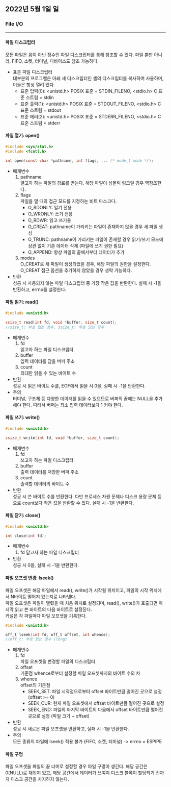 ## 2022년 5월 1일 일

### File I/O
- - -
#### 파일 디스크립터  
모든 파일은 음이 아닌 정수인 파일 디스크립터를 통해 참조할 수 있다. 파일 뿐만 아니라, FIFO, 소켓, 터미널, 디바이스도 참조 가능하다.
* 표준 파일 디스크립터  
대부분의 프로그램은 아래 세 디스크립터인 셸의 디스크립터를 복사하여 사용하며, 이들은 항상 열려 있다.
  + 표준 입력(0): <unistd.h> POSIX 표준 = STDIN_FILENO, <stdio.h> C 표준 스트림 = stdin   
  + 표준 출력(1): <unistd.h> POSIX 표준 = STDOUT_FILENO, <stdio.h> C 표준 스트림 = stdout   
  + 표준 에러(2): <unistd.h> POSIX 표준 = STDERR_FILENO, <stdio.h> C 표준 스트림 = stderr
    
#### 파일 열기: open()
```C
#include <sys/stat.h>
#include <fcntl.h>

int open(const char *pathname, int flags, ... /* mode_t mode */);
```
* 매개변수
  1. pathname  
     열고자 하는 파일의 경로를 받는다. 해당 파일이 심볼릭 링크일 경우 역참조한다.
  2. flags  
     파일을 열 때의 접근 모드를 지정하는 비트 마스크다.
     + O_RDONLY: 일기 전용
     + O_WRONLY: 쓰기 전용
     + O_RDWR: 읽고 쓰기용
     + O_CREAT: pathname이 가리키는 파일이 존재하지 않을 경우 새 파일 생성
     + O_TRUNC: pathname이 가리키는 파일이 존재할 경우 읽기/쓰기 모드에 상관 없이 기존 데이터 삭제 (파일에 쓰기 권한 필요)
     + O_APPEND: 항상 파일의 끝에서부터 데이터가 추가
  3. modes  
     O_CREAT로 새 파일이 생성되었을 경우, 해당 파일의 권한을 설정한다. O_CREAT 접근 옵션을 추가하지 않았을 경우 생략 가능하다.
* 반환  
  성공 시 사용되지 않는 파일 디스크립터 중 가장 작은 값을 반환한다. 실패 시 -1을 반환하고, errno를 설정한다.

#### 파일 읽기: read()
```C
#include <unistd.h>

ssize_t read(int fd, void *buffer, size_t count);
//size_t: 부호 없는 정수, ssize_t: 부호 있는 정수
```
* 매개변수
  1. fd  
     읽고자 하는 파일 디스크립터
  2. buffer  
     입력 데이터를 담을 버퍼 주소
  3. count  
     최대한 읽을 수 있는 바이트 수
* 반환  
  성공 시 읽은 바이트 수를, EOF에서 읽을 시 0을, 실패 시 -1을 반환한다.
* 주의  
  터미널, 구조체 등 다양한 데이터를 읽을 수 있으므로 버퍼의 끝에는 NULL을 추가해야 한다. 따라서 버퍼는 최소 입력 데이터보다 1 커야 한다.
    
#### 파일 쓰기: write()
```C
#include <unistd.h>

ssize_t write(int fd, void *buffer, size_t count);
```
* 매개변수
  1. fd  
     쓰고자 하는 파일 디스크립터
  2. buffer  
     출력 데이터를 저장한 버퍼 주소
  3. count  
     출력할 데이터의 바이트 수
* 반환  
  성공 시 쓴 바이트 수를 반환한다. 다만 프로세스 자원 문제나 디스크 용량 문제 등으로 count보다 작은 값을 반환할 수 있다. 실패 시 -1을 반환한다.

#### 파일 닫기: close()
```C
#include <unistd.h>

int close(int fd);
```
* 매개변수
  1. fd
     닫고자 하는 파일 디스크립터
* 반환  
  성공 시 0을, 실패 시 -1을 반환한다.

#### 파일 오프셋 변경: lseek()  
파일 오프셋은 해당 파일에서 read(), write()가 시작될 위치이고, 파일의 시작 위치에서 N바이트 떨어져 있는지로 나타낸다.  
파일 오프셋은 파일이 열렸을 때 처음 위치로 설정되며, read(), write()가 호출되면 마지막 읽고 쓴 바이트의 다음 바이트로 설정된다.  
커널은 각 파일마다 파일 오프셋을 기록한다.
```C
#include <unistd.h>

off_t lseek(int fd, off_t offset, int whence);
//off_t: 부호 있는 정수 (long)
```
* 매개변수
  1. fd  
     파일 오프셋을 변경할 파일의 디스크립터
  2. offset  
     기준점 whence로부터 설정할 파일 오프셋까지의 바이트 수의 차
  3. whence  
     offset의 기준점
     + SEEK_SET: 파일 시작점으로부터 offset 바이트만큼 떨어진 곳으로 설정 (offset >= 0)
     + SEEK_CUR: 현재 파일 오프셋에서 offset 바이트만큼 떨어진 곳으로 설정
     + SEEK_END: 파일의 마지막 바이트의 다음에서 offset 바이트만큼 떨어진 곳으로 설정 (파일 크기 + offset)
* 반환  
  성공 시 새로운 파일 오프셋을 반환하고, 실패 시 -1을 반환한다.
* 주의  
  모든 종류의 파일에 lseek() 적용 불가 (FIFO, 소켓, 터미널) -> errno = ESPIPE

#### 파일 구멍  
파일 오프셋을 파일의 끝 너머로 설정할 경우 파일 구멍이 생긴다. 해당 공간은 0(NULL)로 채워져 있고, 해당 공간에서 데이터가 쓰여져 디스크 블록이 할당되기 전까지 디스크 공간을 차지하지 않는다.
